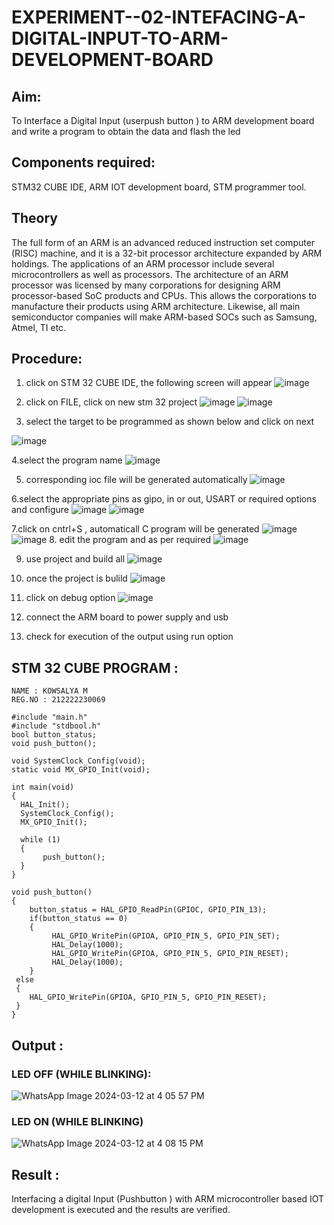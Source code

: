 # EXPERIMENT--02-INTEFACING-A-DIGITAL-INPUT-TO-ARM-DEVELOPMENT-BOARD
## Aim: 
To Interface a Digital Input  (userpush button  ) to ARM   development board and write a  program to obtain  the data and flash the led  
## Components required: 
STM32 CUBE IDE, ARM IOT development board,  STM programmer tool.
## Theory 
The full form of an ARM is an advanced reduced instruction set computer (RISC) machine, and it is a 32-bit processor architecture expanded by ARM holdings. The applications of an ARM processor include several microcontrollers as well as processors. The architecture of an ARM processor was licensed by many corporations for designing ARM processor-based SoC products and CPUs. This allows the corporations to manufacture their products using ARM architecture. Likewise, all main semiconductor companies will make ARM-based SOCs such as Samsung, Atmel, TI etc.

 
  
## Procedure:
 1. click on STM 32 CUBE IDE, the following screen will appear 
 ![image](https://user-images.githubusercontent.com/36288975/226189166-ac10578c-c059-40e7-8b80-9f84f64bf088.png)

 2. click on FILE, click on new stm 32 project 
 ![image](https://user-images.githubusercontent.com/36288975/226189215-2d13ebfb-507f-44fc-b772-02232e97c0e3.png)
![image](https://user-images.githubusercontent.com/36288975/226189230-bf2d90dd-9695-4aaf-b2a6-6d66454e81fc.png)
3. select the target to be programmed  as shown below and click on next 

![image](https://user-images.githubusercontent.com/36288975/226189280-ed5dcf1d-dd8d-43ae-815d-491085f4863b.png)

4.select the program name 
![image](https://user-images.githubusercontent.com/36288975/226189316-09832a30-4d1a-4d4f-b8ad-2dc28f137711.png)


5. corresponding ioc file will be generated automatically 
![image](https://user-images.githubusercontent.com/36288975/226189378-3abbdee2-0df6-470f-a3cd-79c74e3d3ad8.png)

6.select the appropriate pins as gipo, in or out, USART or required options and configure 
![image](https://user-images.githubusercontent.com/36288975/226189403-f7179f1a-3eae-4637-826b-ab4ec35ba1e1.png)
![image](https://user-images.githubusercontent.com/36288975/226189425-2b2414ce-49b3-4b61-a260-c658cb2e4152.png)


7.click on cntrl+S , automaticall C program will be generated 
![image](https://user-images.githubusercontent.com/36288975/226189443-8b43451d-0b14-47e4-a20b-cc09c6ad8458.png)
![image](https://user-images.githubusercontent.com/36288975/226189450-85ffa969-2ffb-4788-81e5-72d60fdda0f1.png)
8. edit the program and as per required 
![image](https://user-images.githubusercontent.com/36288975/226189461-a573e62f-a109-4631-a250-a20925758fe0.png)

9. use project and build all 
![image](https://user-images.githubusercontent.com/36288975/226189554-3f7101ac-3f41-48fc-abc7-480bd6218dec.png)
10. once the project is bulild 
![image](https://user-images.githubusercontent.com/36288975/226189577-c61cc1eb-3990-4968-8aa6-aefffc766b70.png)

11. click on debug option 
![image](https://user-images.githubusercontent.com/36288975/226189625-37daa9a3-62e9-42b5-a5ce-2ac63345905b.png)

12. connect the  ARM board to power supply and usb 


13. check for execution of the output using run option 



## STM 32 CUBE PROGRAM :
```
NAME : KOWSALYA M
REG.NO : 212222230069

#include "main.h"
#include "stdbool.h"
bool button_status;
void push_button();

void SystemClock_Config(void);
static void MX_GPIO_Init(void);

int main(void)
{
  HAL_Init();
  SystemClock_Config();
  MX_GPIO_Init();
  
  while (1)
  {
	   push_button();
  }
}

void push_button()
{
	button_status = HAL_GPIO_ReadPin(GPIOC, GPIO_PIN_13);
	if(button_status == 0)
	{
		 HAL_GPIO_WritePin(GPIOA, GPIO_PIN_5, GPIO_PIN_SET);
		 HAL_Delay(1000);
		 HAL_GPIO_WritePin(GPIOA, GPIO_PIN_5, GPIO_PIN_RESET);
		 HAL_Delay(1000);
	}
 else
 {
	HAL_GPIO_WritePin(GPIOA, GPIO_PIN_5, GPIO_PIN_RESET);
 }
}
```
## Output  :
### LED OFF (WHILE BLINKING):
 ![WhatsApp Image 2024-03-12 at 4 05 57 PM](https://github.com/Kowsalyasathya/EXPERIMENT--02-INTEFACING-A-DIGITAL-INPUT-TO-ARM-DEVELOPMENT-BOARD/assets/118671457/42c70a93-3f31-4f9b-8553-51e1f5ecc933)
 
### LED ON (WHILE BLINKING)
 ![WhatsApp Image 2024-03-12 at 4 08 15 PM](https://github.com/Kowsalyasathya/EXPERIMENT--02-INTEFACING-A-DIGITAL-INPUT-TO-ARM-DEVELOPMENT-BOARD/assets/118671457/e722817d-137d-4db4-895f-db7dfc0c93bf)
 
## Result :
Interfacing a digital Input (Pushbutton ) with ARM microcontroller based IOT development is executed and the results are verified.
